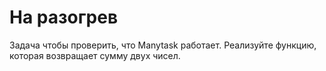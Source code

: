 # На разогрев

Задача чтобы проверить, что Manytask работает. Реализуйте функцию, которая возвращает сумму двух чисел.
